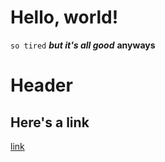 # Hello, world!

`so tired` **_but it's all good_** **anyways**

# Header

## Here's a link

[link](https://www.youtube.com/watch?v=ERAhGia6azE)
